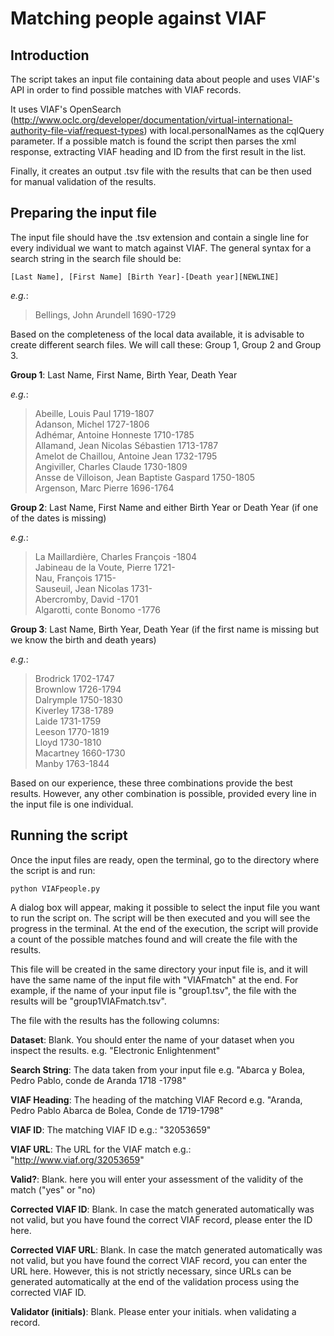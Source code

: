 # Matching people against VIAF


## Introduction
    

The script takes an input file containing data about people and uses VIAF's API in order to find possible matches with VIAF records.

It uses VIAF's OpenSearch (http://www.oclc.org/developer/documentation/virtual-international-authority-file-viaf/request-types) with local.personalNames as the cqlQuery parameter. If a possible match is found the script then parses the xml response, extracting VIAF heading and ID from the first result in the list.

Finally, it creates an output .tsv file with the results that can be then used for manual validation of the results.

## Preparing the input file

The input file should have the .tsv extension and contain a single line for every individual we want to match against VIAF. The general syntax for a search string in the search file should be:

`[Last Name], [First Name] [Birth Year]-[Death year][NEWLINE]`

_e.g._:

> Bellings, John Arundell 1690-1729


Based on the completeness of the local data available, it is advisable to create different search files. We will call these: Group 1, Group 2 and Group 3.

**Group 1**: Last Name, First Name, Birth Year, Death Year

_e.g._:

> Abeille, Louis Paul 1719-1807<br/>
> Adanson, Michel 1727-1806<br/>
> Adhémar, Antoine Honneste 1710-1785<br/>
> Allamand, Jean Nicolas Sébastien 1713-1787<br/>
> Amelot de Chaillou, Antoine Jean 1732-1795<br/>
> Angiviller, Charles Claude 1730-1809<br/>
> Ansse de Villoison, Jean Baptiste Gaspard 1750-1805<br/>
> Argenson, Marc Pierre 1696-1764

**Group 2**: Last Name, First Name and either Birth Year or Death Year (if one of the dates is missing)

_e.g._:

> La Maillardière, Charles François -1804<br/>
> Jabineau de la Voute, Pierre 1721-<br/>
> Nau, François 1715-<br/>
> Sauseuil, Jean Nicolas 1731-<br/>
> Abercromby, David -1701<br/>
> Algarotti, conte Bonomo -1776

**Group 3**: Last Name, Birth Year, Death Year (if the first name is missing but we know the birth and death years)

_e.g._:

> Brodrick 1702-1747<br/>
> Brownlow 1726-1794<br/>
> Dalrymple 1750-1830<br/>
> Kiverley 1738-1789<br/>
> Laide 1731-1759<br/>
> Leeson 1770-1819<br/>
> Lloyd 1730-1810<br/>
> Macartney 1660-1730<br/>
> Manby 1763-1844

Based on our experience, these three combinations provide the best results. However, any other combination is possible, provided every line in the input file is one individual.

## Running the script

Once the input files are ready, open the terminal, go to the directory where the script is and run:

`python VIAFpeople.py`

A dialog box will appear, making it possible to select the input file you want to run the script on. The script will be then executed and you will see the progress in the terminal. At the end of the execution, the script will provide a count of the possible matches found and will create the file with the results.

This file will be created in the same directory your input file is, and it will have the same name of the input file with "VIAFmatch" at the end. For example, if the name of your input file is "group1.tsv", the file with the results will be "group1VIAFmatch.tsv".

The file with the results has the following columns:

**Dataset**: Blank. You should enter the name of your dataset when you inspect the results. e.g. "Electronic Enlightenment"

**Search String**: The data taken from your input file
e.g. "Abarca y Bolea, Pedro Pablo, conde de Aranda 1718 -1798"

**VIAF Heading**: The heading of the matching VIAF Record
e.g. "Aranda, Pedro Pablo Abarca de Bolea, Conde de 1719-1798"

**VIAF ID**: The matching VIAF ID
e.g.: "32053659"

**VIAF URL**: The URL for the VIAF match
e.g.: "http://www.viaf.org/32053659"

**Valid?**: Blank. here you will enter your assessment of the validity of the match ("yes" or "no)

**Corrected VIAF ID**: Blank. In case the match generated automatically was not valid, but you have found the correct VIAF record, please enter the ID here.

**Corrected VIAF URL**: Blank. In case the match generated automatically was not valid, but you have found the correct VIAF record, you can enter the URL here. However, this is not strictly necessary, since URLs can be generated automatically at the end of the validation process using the corrected VIAF ID.

**Validator (initials)**: Blank. Please enter your initials. when validating a record.


